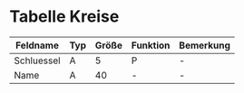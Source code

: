 # Tabelle Kreise


| Feldname   | Typ | Größe | Funktion | Bemerkung |
|------------|-----|-------|----------|-----------|
| Schluessel | A   | 5     | P        | -         |
| Name       | A   | 40    | -        | -         |


